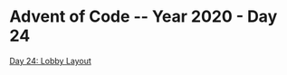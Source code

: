 # Advent of Code -- Year 2020 - Day 24

[Day 24: Lobby Layout](https://adventofcode.com/2020/day/24)
